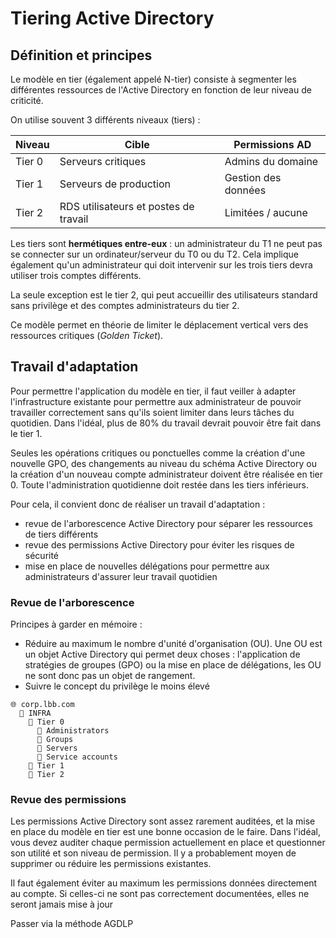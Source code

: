 # Tiering Active Directory

## Définition et principes

Le modèle en tier (également appelé N-tier) consiste à segmenter les différentes ressources de l'Active Directory en fonction de leur niveau de criticité.

On utilise souvent 3 différents niveaux (tiers) :

Niveau | Cible | Permissions AD
------ | ----- | --------------
Tier 0 | Serveurs critiques | Admins du domaine
Tier 1 | Serveurs de production | Gestion des données
Tier 2 | RDS utilisateurs et postes de travail | Limitées / aucune

Les tiers sont **hermétiques entre-eux** : un administrateur du T1 ne peut pas se connecter sur un ordinateur/serveur du T0 ou du T2. Cela implique également qu'un administrateur qui doit intervenir sur les trois tiers devra utiliser trois comptes différents.

La seule exception est le tier 2, qui peut accueillir des utilisateurs standard sans privilège et des comptes administrateurs du tier 2.

Ce modèle permet en théorie de limiter le déplacement vertical vers des ressources critiques (*Golden Ticket*).

## Travail d'adaptation

Pour permettre l'application du modèle en tier, il faut veiller à adapter l'infrastructure existante pour permettre aux administrateur de pouvoir travailler correctement sans qu'ils soient limiter dans leurs tâches du quotidien. Dans l'idéal, plus de 80% du travail devrait pouvoir être fait dans le tier 1.

Seules les opérations critiques ou ponctuelles comme la création d'une nouvelle GPO, des changements au niveau du schéma Active Directory ou la création d'un nouveau compte administrateur doivent être réalisée en tier 0. Toute l'administration quotidienne doit restée dans les tiers inférieurs.

Pour cela, il convient donc de réaliser un travail d'adaptation :

- revue de l'arborescence Active Directory pour séparer les ressources de tiers différents
- revue des permissions Active Directory pour éviter les risques de sécurité
- mise en place de nouvelles délégations pour permettre aux administrateurs d'assurer leur travail quotidien

### Revue de l'arborescence

Principes à garder en mémoire :

- Réduire au maximum le nombre d'unité d'organisation (OU). Une OU est un objet Active Directory qui permet deux choses : l'application de stratégies de groupes (GPO) ou la mise en place de délégations, les OU ne sont donc pas un objet de rangement.
- Suivre le concept du privilège le moins élevé

```
🌐 corp.lbb.com
  📁 INFRA
    📁 Tier 0
      📁 Administrators
      📁 Groups
      📁 Servers
      📁 Service accounts
    📁 Tier 1
    📁 Tier 2
```

### Revue des permissions

Les permissions Active Directory sont assez rarement auditées, et la mise en place du modèle en tier est une bonne occasion de le faire. Dans l'idéal, vous devez auditer chaque permission actuellement en place et questionner son utilité et son niveau de permission. Il y a probablement moyen de supprimer ou réduire les permissions existantes.

Il faut également éviter au maximum les permissions données directement au compte. Si celles-ci ne sont pas correctement documentées, elles ne seront jamais mise à jour 

Passer via la méthode AGDLP